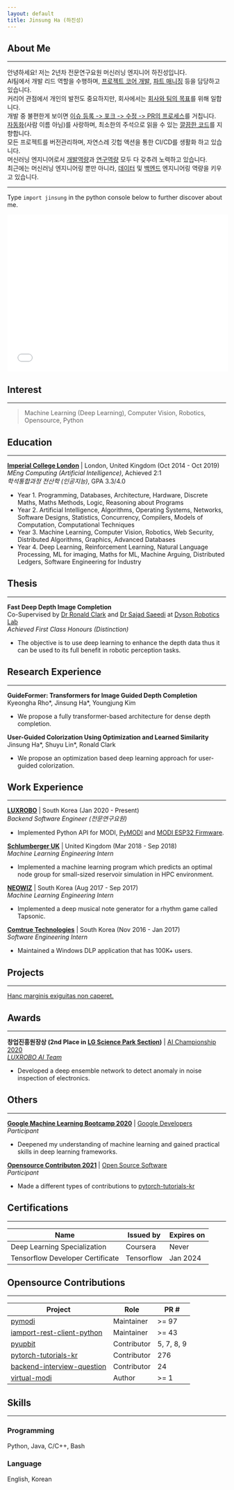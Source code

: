```yaml
---
layout: default
title: Jinsung Ha (하진성)
---
```


## About Me
---

<!--
<img class="profile-picture" src="me.jpg">
-->

안녕하세요! 저는 2년차 전문연구요원 머신러닝 엔지니어 하진성입니다.  
AI팀에서 개발 리드 역할을 수행하며, [프로젝트 코어 개발](x), [파트 매니징](x) 등을 담당하고 있습니다.  
커리어 관점에서 개인의 발전도 중요하지만, 회사에서는 [회사와 팀의 목표](https://github.com/luxrobo/modi-firmware-updater)를 위해 일합니다.  
개발 중 불편한게 보이면 [이슈 등록 -> 포크 -> 수정 -> PR의 프로세스](https://github.com/iamport/iamport-rest-client-python)를 거칩니다.  
[자동화](https://github.com/jha929/dotfiles)(사람 이름 아님)를 사랑하며, 최소한의 주석으로 읽을 수 있는 [깔끔한 코드](https://github.com/LUXROBO/virtual-modi/blob/main/virtual_modi/util/topology_util.py)를 지향합니다.   
모든 프로젝트를 버전관리하며, 자연스레 깃헙 액션을 통한 CI/CD를 생활화 하고 있습니다.  
머신러닝 엔지니어로서 [개발역량](https://github.com/luxrobo/pymodi)과 [연구역량](x) 모두 다 갖추려 노력하고 있습니다.  
최근에는 머신러닝 엔지니어링 뿐만 아니라, [데이터](x) 및 [백엔드](x) 엔지니어링 역량을 키우고 있습니다.  

---
Type `import jinsung` in the python console below to further discover about me.
<iframe frameborder="0" width="101%" height="360px" src="brython/index.html"></iframe>

## Interest
---
> Machine Learning (Deep Learning), Computer Vision, Robotics, Opensource, Python

## Education
---
**[Imperial College London](https://www.imperial.ac.uk/computing)** | London, United Kingdom (Oct 2014 - Oct 2019)  
*MEng Computing (Artificial Intelligence)*, Achieved 2:1  
*학석통합과정 전산학 (인공지능)*, GPA 3.3/4.0  
  * Year 1. Programming, Databases, Architecture, Hardware, Discrete Maths, Maths Methods, Logic, Reasoning about Programs
  * Year 2. Artificial Intelligence, Algorithms, Operating Systems, Networks, Software Designs, Statistics, Concurrency, Compilers, Models of Computation, Computational Techniques
  * Year 3. Machine Learning, Computer Vision, Robotics, Web Security, Distributed Algorithms, Graphics, Advanced Databases
  * Year 4. Deep Learning, Reinforcement Learning, Natural Language Processing, ML for imaging, Maths for ML, Machine Arguing, Distributed Ledgers, Software Engineering for Industry

## Thesis
---
**Fast Deep Depth Image Completion**  
Co-Supervised by [Dr Ronald Clark](https://www.ronnieclark.co.uk) and [Dr Sajad Saeedi](https://www.sajad-saeedi.ca/) at [Dyson Robotics Lab](https://www.imperial.ac.uk/dyson-robotics-lab)  
*Achieved First Class Honours (Distinction)*
  * The objective is to use deep learning to enhance the depth data thus it can be used to its full benefit in robotic perception tasks.

## Research Experience
---
**GuideFormer: Transformers for Image Guided Depth Completion**  
Kyeongha Rho\*, Jinsung Ha\*, Youngjung Kim
  * We propose a fully transformer-based architecture for dense depth completion.

**User-Guided Colorization Using Optimization and Learned Similarity**  
Jinsung Ha\*, Shuyu Lin\*, Ronald Clark
  * We propose an optimization based deep learning approach for user-guided colorization.


## Work Experience
---
**[LUXROBO](https://modi.luxrobo.com/eng)** | South Korea (Jan 2020 - Present)  
*Backend Software Engineer (전문연구요원)*
  * Implemented Python API for MODI, [PyMODI](https://github.com/luxrobo/pymodi) and [MODI ESP32 Firmware](https://github.com/LUXROBO/upy-modi-esp32-firmware).

**[Schlumberger UK](https://www.slb.com/about/rd/technology/abtc.aspx)** | United Kingdom (Mar 2018 - Sep 2018)  
*Machine Learning Engineering Intern*
  * Implemented a machine learning program which predicts an optimal node group for small-sized reservoir simulation in HPC environment.

**[NEOWIZ](https://www.neowiz.com/neowiz?t=1)** | South Korea (Aug 2017 - Sep 2017)  
*Machine Learning Engineering Intern*
  * Implemented a deep musical note generator for a rhythm game called Tapsonic.

**[Comtrue Technologies](http://www.comtrue.com/english/)** | South Korea (Nov 2016 - Jan 2017)  
*Software Engineering Intern*
  * Maintained a Windows DLP application that has 100K+ users.


## Projects
---
[Hanc marginis exiguitas non caperet.](https://en.wikipedia.org/wiki/Fermat%27s_Last_Theorem)


## Awards
---
**창업진흥원장상 (2nd Place in [LG Science Park Section](https://youtu.be/kNiEJx1Sl7M))** | [AI Championship 2020](http://kstartup-aic.com)  
*[LUXROBO AI Team](https://youtu.be/WvvKBmTsPTY?t=5822)*
  * Developed a deep ensemble network to detect anomaly in noise inspection of electronics.

## Others
---
**[Google Machine Learning Bootcamp 2020](https://developers-kr.googleblog.com/2020/09/mlbootcamp_11.html)** | [Google Developers](https://developers-kr.googleblog.com/)  
*Participant*
  * Deepened my understanding of machine learning and gained practical skills in deep learning frameworks.

**[Opensource Contributon 2021](https://www.oss.kr/contribution_academy)** | [Open Source Software](https://www.oss.kr/)  
*Participant*
  * Made a different types of contributions to [pytorch-tutorials-kr](https://tutorials.pytorch.kr/)

## Certifications
---

Name | Issued by | Expires on |
---- | --------  | ---------- |
Deep Learning Specialization | Coursera | Never
Tensorflow Developer Certificate | Tensorflow | Jan 2024

## Opensource Contributions
---

Project | Role | PR #
------- | ---- | ----
[pymodi](https://github.com/LUXROBO/pymodi) | Maintainer | \>= 97
[iamport-rest-client-python](https://github.com/iamport/iamport-rest-client-python) | Maintainer | \>= 43
[pyupbit](https://github.com/sharebook-kr/pyupbit) | Contributor | 5, 7, 8, 9
[pytorch-tutorials-kr](https://github.com/9bow/PyTorch-tutorials-kr) | Contributor | 276
[backend-interview-question](https://github.com/ksundong/backend-interview-question) | Contributor | 24
[virtual-modi](https://github.com/LUXROBO/virtual-modi) | Author | \>= 1

## Skills
---
### Programming
Python, Java, C/C++, Bash

### Language
English, Korean

